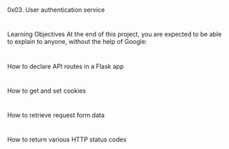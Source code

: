 #
0x03. User authentication service
#
Learning Objectives
At the end of this project, you are expected to be able to explain to anyone, without the help of Google:

#
How to declare API routes in a Flask app
#
How to get and set cookies
#
How to retrieve request form data
#
How to return various HTTP status codes
